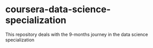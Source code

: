 # coursera-data-science-specialization
This repository deals with the 9-months journey in the data science specialization
